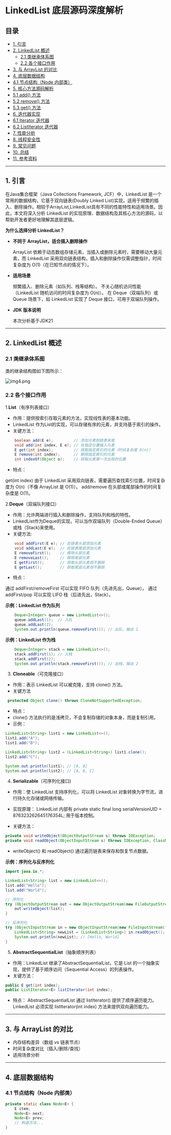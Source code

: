 # LinkedList 底层源码深度解析

## 目录
- [1. 引言](#1-引言)
- [2. LinkedList 概述](#2-linkedlist-概述)
  - [2.1 类继承体系图](#21-类继承体系图)
  - [2.2 各个接口作用](#22-各个接口作用)
- [3. 与 ArrayList 的对比](#3-与-arraylist-的对比)
- [4. 底层数据结构](#4-底层数据结构)
 - [4.1 节点结构（Node 内部类）](#41-节点结构node-内部类)
- [5. 核心方法源码解析](#5-核心方法源码解析)
 - [5.1 add() 方法](#51-add-方法)
 - [5.2 remove() 方法](#52-remove-方法)
 - [5.3 get() 方法](#53-get-方法)
- [6. 迭代器实现](#6-迭代器实现)
 - [6.1 Iterator 迭代器](#61-iterator-迭代器)
 - [6.2 ListIterator 迭代器](#62-listiterator-迭代器)
- [7. 性能分析](#7-性能分析)
- [8. 线程安全性](#8-线程安全性)
- [9. 常见问题](#9-常见问题)
- [10. 总结](#10-总结)
- [11. 参考资料](#11-参考资料)

---

## 1. 引言
   在Java集合框架（Java Collections Framework, JCF）中，LinkedList 是一个常用的数据结构，它基于双向链表(Doubly Linked List)实现，适用于频繁的插入、删除操作。相较于ArrayList,LinkedList具有不同的性能特性和适用场景。因此，本文将深入分析 LinkedList 的实现原理、数据结构及其核心方法的源码，以帮助开发者更好地理解其底层逻辑。

**为什么选择分析 LinkedList？**

- **不同于 ArrayList，适合插入删除操作**

   ArrayList 依赖于动态数组存储元素，当插入或删除元素时，需要移动大量元素，而 LinkedList 采用双向链表结构，插入和删除操作仅需调整指针，时间复杂度为 O(1)（在已知节点的情况下）。

- **适用场景**
   
   频繁插入、删除元素（如队列、栈等结构）。
   不关心随机访问性能（LinkedList 随机访问的时间复杂度为 O(n)）。
   在 Deque（双端队列）或 Queue 场景下，如 LinkedList 实现了 Deque 接口，可用于双端队列操作。

- **JDK 版本说明**

   本次分析基于JDK21


---

## 2. LinkedList 概述

### 2.1 类继承体系图


类的继承结构图如下图所示：

![img4.png](..%2Fimg%2Fimg4.png)

### 2.2 各个接口作用

1.**List<E>**（有序列表接口）

- 作用：提供按索引存取元素的方法，实现线性表的基本功能。
- LinkedList 作为List的实现，可以存储有序的元素，并支持基于索引的操作。
- 关键方法：
```java
    boolean add(E e);         // 添加元素到链表末尾
    void add(int index, E e); // 在指定位置插入元素
    E get(int index);         // 获取指定索引的元素（时间复杂度 O(n)）
    E remove(int index);      // 删除指定索引的元素
    int indexOf(Object o);    // 获取元素第一次出现的位置
```
- 特点：

 get(int index) 由于 LinkedList 采用双向链表，需要遍历查找索引位置，时间复杂度为 O(n)（不像 ArrayList 是 O(1)）。
add/remove 在头部或尾部操作的时间复杂度是 O(1)。

2.**Deque<E>**（双端队列接口）

- 作用：允许两端进行插入和删除操作，支持队列和栈的特性。
- LinkedList作为Deque的实现，可以当作双端队列（Double-Ended Queue）或栈（Stack)来使用。
- 关键方法:
```java
    void addFirst(E e); // 在链表头部添加元素
    void addLast(E e);  // 在链表尾部添加元素
    E removeFirst();    // 移除头部元素
    E removeLast();     // 移除尾部元素
    E getFirst();       // 获取头部元素但不删除
    E getLast();        // 获取尾部元素但不删除
```
- 特点：

通过 addFirst/removeFirst 可以实现 FIFO 队列（先进先出，Queue）。
通过 addFirst/pop 可以实现 LIFO 栈（后进先出，Stack）。

**示例：LinkedList 作为队列**
```java
    Deque<Integer> queue = new LinkedList<>();
    queue.addLast(1);  // 入队
    queue.addLast(2);
    System.out.println(queue.removeFirst()); // 出队，输出 1

```
**示例：LinkedList 作为栈**
```java
    Deque<Integer> stack = new LinkedList<>();
    stack.addFirst(1); // 入栈
    stack.addFirst(2);
    System.out.println(stack.removeFirst()); // 出栈，输出 2
```
3. **Cloneable**（可克隆接口）
- 作用：表示 LinkedList 可以被克隆，支持 clone() 方法。
- 关键方法
```java
 protected Object clone() throws CloneNotSupportedException;
```
- 特点：
- clone() 方法执行的是浅拷贝，不会复制存储的对象本身，而是复制引用。
- 示例：

```java
LinkedList<String> list1 = new LinkedList<>();
list1.add("A");
list1.add("B");

LinkedList<String> list2 = (LinkedList<String>) list1.clone();
list2.add("C");

System.out.println(list1); // [A, B]
System.out.println(list2); // [A, B, C]
```
4. **Serializable**（可序列化接口)

- 作用：使 LinkedList 支持序列化，可以将 LinkedList 对象转换为字节流，进行持久化存储或网络传输。

- 实现原理： LinkedList 内部有 private static final long serialVersionUID = 876323262645176354L; 用于版本控制。
- 关键方法：

```java
private void writeObject(ObjectOutputStream s) throws IOException;
private void readObject(ObjectInputStream s) throws IOException, ClassNotFoundException;
```
- writeObject() 和 readObject() 通过遍历链表来保存和恢复节点数据。

**示例：序列化与反序列化**
```java
import java.io.*;

LinkedList<String> list = new LinkedList<>();
list.add("Hello");
list.add("World");

// 序列化
try (ObjectOutputStream out = new ObjectOutputStream(new FileOutputStream("list.ser"))) {
    out.writeObject(list);
}

// 反序列化
try (ObjectInputStream in = new ObjectInputStream(new FileInputStream("list.ser"))) {
    LinkedList<String> newList = (LinkedList<String>) in.readObject();
    System.out.println(newList); // [Hello, World]
}

```
5. **AbstractSequentialList<E>**（抽象顺序列表）

- 作用：LinkedList 继承了AbstractSequentialList，它是 List 的一个抽象实现，提供了基于顺序访问（Sequential Access）的列表操作。
- 关键方法：
```java
public E get(int index);
public ListIterator<E> listIterator(int index);
```
- 特点：
AbstractSequentialList 通过 listIterator() 提供了顺序遍历能力。
LinkedList 必须实现 listIterator(int index) 方法来提供双向遍历能力。

---

## 3. 与 ArrayList 的对比
- 内存结构差异（数组 vs 链表节点）
- 时间复杂度对比（插入/删除/查找）
- 适用场景分析

---

## 4. 底层数据结构

### 4.1 节点结构（Node 内部类）
```java
private static class Node<E> {
    E item;
    Node<E> next;
    Node<E> prev;
    // 构造方法...
}
